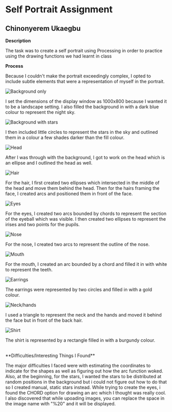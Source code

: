 # Self Portrait Assignment

## Chinonyerem Ukaegbu

**Description**

The task was to create a self portrait using Processing in order to practice using the drawing functions we had learnt in class

**Process**

Because I couldn't make the portrait exceedingly complex, I opted to include subtle elements that were a representation of myself in the portrait.

![Background only](images/Screenshot%20(118).png)

I set the dimensions of the display window as 1000x800 because I wanted it to be a landscape setting. I also filled the background in with a dark blue colour to represent the night sky.

![Background with stars](images/Screenshot%20(119).png)

I then included little circles to represent the stars in the sky and outlined them in a colour a few shades darker than the fill colour.

![Head](images/Screenshot%20(120).png)

After I was through with the background, I got to work on the head which is an ellipse and I outlined the head as well.

![Hair](images/Screenshot%20(121).png)

For the hair, I first created two ellipses which intersected in the middle of the head and move them behind the head. Then for the hairs framing the face, I created arcs and positioned them in front of the face.

![Eyes](images/Screenshot%20(122).png)

For the eyes, I created two arcs bounded by chords to represent the section of the eyeball which was visible. I then created two ellipses to represent the irises and two points for the pupils.

![Nose](images/Screenshot%20(123).png)

For the nose, I created two arcs to represent the outline of the nose.

![Mouth](images/Screenshot%20(124).png)

For the mouth, I created an arc bounded by a chord and filled it in with white to represent the teeth.

![Earrings](images/Screenshot%20(125).png)

The earrings were represented by two circles and filled in with a gold colour.

![Neck/hands](images/Screenshot%20(126).png)

I used a triangle to represent the neck and the hands and moved it behind the face but in front of the back hair.

![Shirt](images/Screenshot%20(127).png)

The shirt is represented by a rectangle filled in with a burgundy colour.

</br>
**Difficulties/Interesting Things I Found**

The major difficulties I faced were with estimating the coordinates to indicate for the shapes as well as figuring out how the arc function woked.
Also, at the beginning, for the stars, I wanted the stars to be distributed at random positions in the background but i could not figure out how to do that so I created manual, static stars instead.
While trying to create the eyes, i found the CHORD option for drawing an arc which I thought was really cool.
I also discovered that while upoading images, you can replace the space in the image name with "%20" and it will be displayed.
